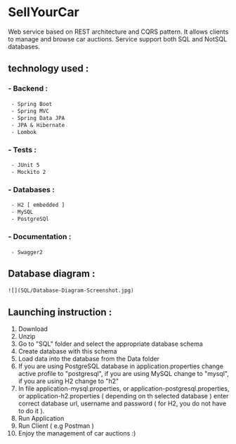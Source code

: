 # SellYourCar
Web service based on REST architecture and CQRS pattern. It allows clients to
manage and browse car auctions. Service support both SQL and NotSQL databases. 

## technology used :
 ### - Backend :
     - Spring Boot
     - Spring MVC
     - Spring Data JPA
     - JPA & Hibernate
     - Lombok
     
 ### - Tests : 
     - JUnit 5
     - Mockito 2
  
 ### - Databases : 
     - H2 [ embedded ]
     - MySQL
     - PostgreSQl
     
 ### - Documentation : 
     - Swagger2

## Database diagram :
  
    ![](SQL/Database-Diagram-Screenshot.jpg)

 ## Launching instruction :

  1.  Download 
  2.  Unzip 
  3.  Go to "SQL" folder and select the appropriate database schema 
  4.  Create database with this schema 
  5.  Load data into the database from the Data folder 
  6.  If you are using PostgreSQL database in application.properties change active profile to 
      "postgresql", if you are using MySQL change to "mysql", if you are using H2 change to "h2"
  7.  In file application-mysql.properties, or application-postgresql.properties, or 
      application-h2.properties ( depending on th selected database ) enter correct database url,
      username and password ( for H2, you do not have to do it ). 
  8.  Run Application
  9.  Run Client ( e.g Postman ) 
  10. Enjoy the management of car auctions :)
  
